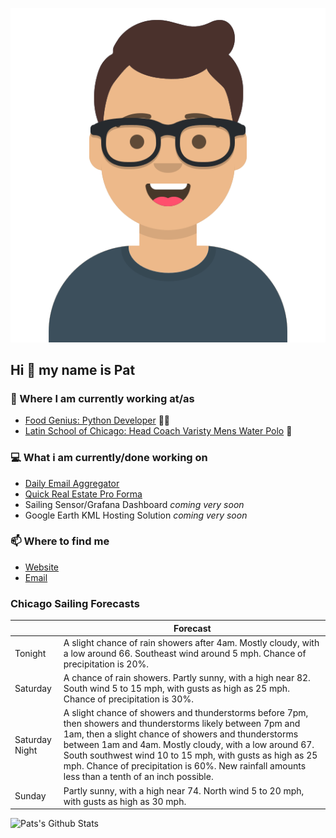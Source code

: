 [![Social banner for p-j-falconer](https://raw.githubusercontent.com/P-J-FALCONER/P-J-FALCONER/master/assets/avataaars.svg)](https://patfalconer.com/)
## Hi :wave: my name is Pat

### 💼 Where I am currently working at/as
- [Food Genius: Python Developer](https://getfoodgenius.com/) 🍔🐍
- [Latin School of Chicago: Head Coach Varisty Mens Water Polo](https://www.latinschool.org/) 🤽


### 💻 What i am currently/done working on
 - [Daily Email Aggregator](https://github.com/P-J-FALCONER/dott_daily_mail)
 - [Quick Real Estate Pro Forma](https://github.com/P-J-FALCONER/henry)
 - Sailing Sensor/Grafana Dashboard *coming very soon*
 - Google Earth KML Hosting Solution *coming very soon*

### 📫 Where to find me
 - [Website](https://patfalconer.com/)
 - [Email](mailto:patrick.j.falconer@gmail.com)


### Chicago Sailing Forecasts
|   | Forecast  |
|---|---|
| Tonight | A slight chance of rain showers after 4am. Mostly cloudy, with a low around 66. Southeast wind around 5 mph. Chance of precipitation is 20%. |
| Saturday | A chance of rain showers. Partly sunny, with a high near 82. South wind 5 to 15 mph, with gusts as high as 25 mph. Chance of precipitation is 30%. |
| Saturday Night | A slight chance of showers and thunderstorms before 7pm, then showers and thunderstorms likely between 7pm and 1am, then a slight chance of showers and thunderstorms between 1am and 4am. Mostly cloudy, with a low around 67. South southwest wind 10 to 15 mph, with gusts as high as 25 mph. Chance of precipitation is 60%. New rainfall amounts less than a tenth of an inch possible. |
| Sunday | Partly sunny, with a high near 74. North wind 5 to 20 mph, with gusts as high as 30 mph. |

![Pats's Github Stats](https://github-readme-stats.vercel.app/api?username=p-j-falconer&show_icons=true&theme=radical)
